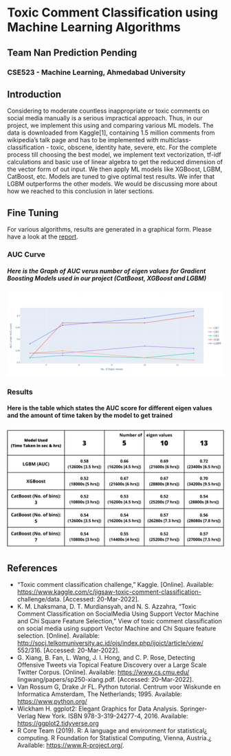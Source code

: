 # Toxic Comment Classification using Machine Learning Algorithms
## Team Nan Prediction Pending
### CSE523 - Machine Learning, Ahmedabad University

## Introduction
Considering to moderate countless inappropriate or toxic comments on social media manually is a serious impractical approach. Thus, in our project, we implement this using and comparing various ML models. The data is downloaded from Kaggle[1], containing 1.5 million comments from wikipedia’s talk page and has to be implemented with multiclass-classification - toxic, obscene, identity hate, severe, etc. For the complete process till choosing the best model, we implement text vectorization, tf-idf calculations and basic use of linear algebra to get the reduced dimension of the vector form of out input. We then apply ML models like XGBoost, LGBM, CatBoost, etc. Models are tuned to give optimal test results. We infer that LGBM outperforms the other models. We would be discussing more about how we reached to this conclusion in later sections.

## Fine Tuning
For various algorithms, results are generated in a graphical form. Please have a look at the [report](https://github.com/kairavishah2001/CSE523-Machine-Learning-2022-NaN-Prediction-Pending-/blob/main/Reports/Group13_NaN_Predicting_Pending_End_Sem_Project_Report%205.43.56%20PM.pdf).

### AUC Curve

##### Here is the Graph of AUC verus number of eigen values for Gradient Boosting Models used in our project (CatBoost, XGBoost and LGBM)

![](Results/all.png)

### Results
#### Here is the table which states the AUC score for different eigen values and the amount of time taken by the model to get trained
![](Results/Results_table.png)
## References

- “Toxic comment classification challenge,” Kaggle. [Online]. Available: https://www.kaggle.com/c/jigsaw-toxic-comment-classification- challenge/data. [Accessed: 20-Mar-2022]. 
- K. M. Lhaksmana, D. T. Murdiansyah, and N. S. Azzahra, “Toxic Comment Classification on SocialMedia Using Support Vector Machine and Chi Square Feature Selection,” View of toxic comment classification on social media using support Vector Machine and Chi Square feature selection. [Online]. Available: http://socj.telkomuniversity.ac.id/ojs/index.php/ijoict/article/view/ 552/316. [Accessed: 20-Mar-2022]. 
- G. Xiang, B. Fan, L. Wang, J. I. Hong, and C. P. Rose, Detecting Offensive Tweets via Topical Feature Discovery over a Large Scale Twitter Corpus. [Online]. Available: https://www.cs.cmu.edu/ lingwang/papers/sp250-xiang.pdf. [Accessed: 20-Mar-2022]. 
- Van Rossum G, Drake Jr FL. Python tutorial. Centrum voor Wiskunde en Informatica Amsterdam, The Netherlands; 1995. Available: https://www.python.org/ 
- Wickham H. ggplot2: Elegant Graphics for Data Analysis. Springer- Verlag New York. ISBN 978-3-319-24277-4, 2016. Available: https://ggplot2.tidyverse.org 
- R Core Team (2019). R: A language and environment for statistical¿ computing. R Foundation for Statistical Computing, Vienna, Austria.¿ Available: https://www.R-project.org/. 


